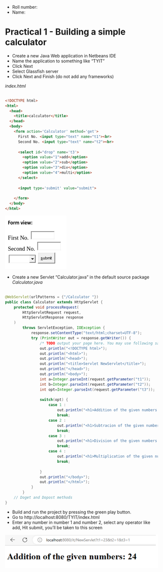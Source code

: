 - Roll number: 
- Name:

# Practical 1 - Building a simple calculator

- Create a new Java Web application in Netbeans IDE
- Name the application to something like “TYIT”
- Click Next
- Select Glassfish server
- Click Next and Finish (do not add any frameworks)

*index.html*
```html

<!DOCTYPE html>
<html>
  <head>
    <title>calculator</title>
  </head>
  <body>
    <form action='Calculator' method='get'>
      First No. <input type="text" name="t1"><br>
      Second No. <input type="text" name="t2"><br>

      <select id="drop" name='t3'>
        <option value="1">add</option>
        <option value="2">sub</option>
        <option value="3">div</option>
        <option value="4">multi</option>
      </select>

      <input type='submit' value="submit">

    </form>
  </body>
</html>
```

![](p1.1.jpg)

- Create a new Servlet “Calculator.java” in the default source package
*Calculator.java*

```java

@WebServlet(urlPatterns = {"/Calculator "})
public class Calculator extends HttpServlet {
    protected void processRequest(
        HttpServletRequest request,
        HttpServletResponse response
    )
        throws ServletException, IOException {
            response.setContentType("text/html;charset=UTF-8");
            try (PrintWriter out = response.getWriter()) {
                /* TODO output your page here. You may use following sample code. */
                out.println("<!DOCTYPE html>");
                out.println("<html>");
                out.println("<head>");
                out.println("<title>Servlet NewServlet</title>");            
                out.println("</head>");
                out.println("<body>");
                int a=Integer.parseInt(request.getParameter("t1"));
                int b=Integer.parseInt(request.getParameter("t2"));
                int opt=Integer.parseInt(request.getParameter("t3"));

                switch(opt) {
                    case 1 :
                        out.println("<h1>Addition of the given numbers: "+(a+b)+"</h1>");
                        break;
                    case 2 :
                        out.println("<h1>Subtracion of the given numbers: "+(a-b)+"</h1>");
                        break;
                    case 3 :
                        out.println("<h1>Division of the given numbers: "+(a/b)+"</h1>");
                        break;
                    case 4 :
                        out.println("<h1>Multiplication of the given numbers: "+(a*b)+"</h1>");
                        break;    

                }
                out.println("</body>");
                out.println("</html>");
            }
        }
    // Doget and Dopost methods
}
```

- Build and run the project by pressing the green play button.
- Go to http://localhost:8080/TYIT/index.html
- Enter any number in number 1 and number 2, select any operator like add, Hit submit, you’ll be taken to this screen

![](p1.2.jpg)
